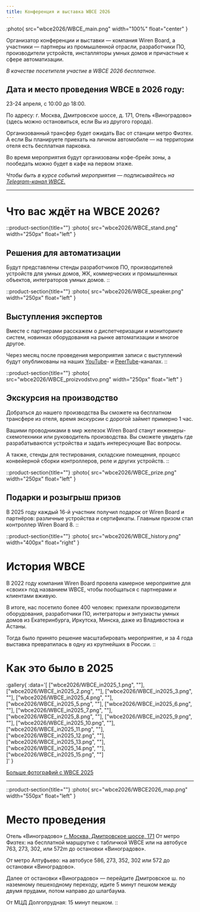 ```yaml
---
title: Конференция и выставка WBCE 2026
---
```


:photo{
    src="wbce2026/WBCE_main.png"
    width="100%"
    float="center"
}

Организатор конференции и выставки — компания Wiren Board, а участники — партнеры из промышленной отрасли, разработчики ПО, производители устройств, инсталляторы умных домов и причастные к сфере автоматизации.

*В качестве посетителя участие в WBCE 2026 бесплатное.*

## Дата и место проведения WBCE в 2026 году:

23-24 апреля, с 10:00 до 18:00. 

По адресу: г. Москва, Дмитровское шоссе, д. 171, Отель «Виноградово» (здесь можно остановиться, если Вы из другого города). 

Организованный трансфер будет ожидать Вас от станции метро Физтех. А если Вы планируете приехать на личном автомобиле — на территории отеля есть бесплатная парковка.

Во время мероприятия будут организованы кофе-брейк зоны, а пообедать можно будет в кафе на первом этаже.

*Чтобы быть в курсе событий мероприятия — подписывайтесь на [Telegram-канал WBCE.](https://t.me/wbce2025)*

---
# Что вас ждёт на WBCE 2026?

::product-section{title=""}
:photo{
  src="wbce2026/WBCE_stand.png"
  width="250px"
  float="left"
}
## Решения для автоматизации
Будут представлены стенды разработчиков ПО, производителей устройств для умных домов, ЖК, коммерческих и промышленных объектов, интеграторов умных домов.
::

::product-section{title=""}
:photo{
  src="wbce2026/WBCE_speaker.png"
  width="250px"
  float="left"
}
## Выступления экспертов
Вместе с партнерами расскажем о диспетчеризации и мониторинге систем, новинках оборудования на рынке автоматизации и многое другое.

Через месяц после проведения мероприятия записи с выступлений будут опубликованы на наших [YouTube](https://www.youtube.com/@wirenboard_ru)- и [PeerTube](https://peertube.wirenboard.com/c/wb_videos/video-playlists)-каналах.
::

::product-section{title=""}
:photo{
  src="wbce2026/WBCE_proizvodstvo.png"
  width="250px"
  float="left"
}
## Экскурсия на производство
Добраться до нашего производства Вы сможете на бесплатном трансфере из отеля, время экскурсии с дорогой займет примерно 1 час.

Вашими проводниками в мир железок Wiren Board станут инженеры-схемотехники или руководитель производства. Вы сможете увидеть где разрабатываются устройства и задать интересующие Вас вопросы. 

А также, стенды для тестирования, складские помещения, процесс конвейерной сборки контроллеров, реле и других устройств.
::

::product-section{title=""}
:photo{
  src="wbce2026/WBCE_prize.png"
  width="250px"
  float="left"
}
## Подарки и розыгрыш призов
В 2025 году каждый 16-й участник получил подарок от Wiren Board и партнёров: различные устройства и сертификаты.
Главным призом стал контроллер Wiren Board 8.
::


::product-section{title=""}
:photo{
  src="wbce2026/WBCE_history.png"
  width="400px"
  float="right"
}
# История WBCE
В 2022 году компания Wiren Board провела камерное мероприятие для «своих» под названием WBCE, чтобы пообщаться с партнерами и клиентами вживую.

В итоге, нас посетило более 400 человек: приехали производители оборудования, разработчики ПО, интеграторы и энтузиасты умных домов из Екатеринбурга, Иркутска, Минска, даже из Владивостока и Астаны.

Тогда было принято решение масштабировать мероприятие, и за 4 года выставка превратилась в одну из крупнейших в России.
::

# Как это было в 2025
:gallery{
    :data='[
        ["wbce2026/WBCE_in2025_1.png", ""],
        ["wbce2026/WBCE_in2025_2.png", ""],
        ["wbce2026/WBCE_in2025_3.png", ""],
        ["wbce2026/WBCE_in2025_4.png", ""],
        ["wbce2026/WBCE_in2025_5.png", ""],
        ["wbce2026/WBCE_in2025_6.png", ""],
        ["wbce2026/WBCE_in2025_7.png", ""],
        ["wbce2026/WBCE_in2025_8.png", ""],
        ["wbce2026/WBCE_in2025_9.png", ""],
        ["wbce2026/WBCE_in2025_10.png", ""],
        ["wbce2026/WBCE_in2025_11.png", ""],
        ["wbce2026/WBCE_in2025_12.png", ""],
        ["wbce2026/WBCE_in2025_13.png", ""],
        ["wbce2026/WBCE_in2025_14.png", ""],
        ["wbce2026/WBCE_in2025_15.png", ""]                      
    ]'
}

[Больше фотографий с WBCE 2025](https://drive.google.com/drive/folders/1j84Z0qJt3SEgf0TCQkfZPH7UQGf7gplw?usp=sharing)

---
::product-section{title=""}
:photo{
  src="wbce2026/WBCE2026_map.png"
  width="550px"
  float="left"
}
# Место проведения
Отель «Виноградово»
[г. Москва, Дмитровское шоссе, 171](https://yandex.ru/maps/-/CHQZzVnI)
От метро Физтех: на бесплатной маршрутке с табличкой WBCE или на автобусе 763, 273, 302, или 572m до остановки «Виноградово».

От метро Алтуфьево: на автобусе 586, 273, 352, 302 или 572 до остановки «Виноградово».

Далее от остановки «Виноградово» — перейдите Дмитровское ш. по наземному пешеходному переходу, идите 5 минут пешком между двумя прудами, потом направо до шлагбаума.

От МЦД Долгопрудная: 15 минут пешком.
::